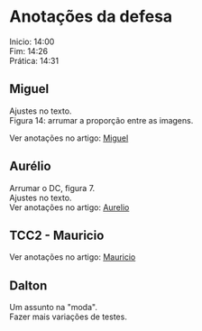 # Anotações da defesa

Inicio: 14:00  
Fim: 14:26  
Prática: 14:31  

## Miguel

Ajustes no texto.  
Figura 14: arrumar a proporção entre as imagens.  

Ver anotações no artigo: [Miguel](tcc_GabrielLuisFernandoVieiraDeSouza_2022-07-07_banca_Miguel.pdf "Miguel")  

## Aurélio

Arrumar o DC, figura 7.  
Ajustes no texto.  
Ver anotações no artigo: [Aurelio](tcc_GabrielLuisFernandoVieiraDeSouza_2022-07-07_banca_Aurelio.pdf "Aurelio")  

## TCC2 - Mauricio

Ver anotações no artigo: [Mauricio](tcc_GabrielLuisFernandoVieiraDeSouza_2022-07-07_banca_Mauricio.pdf "Mauricio")  

## Dalton

Um assunto na "moda".  
Fazer mais variações de testes.  
